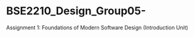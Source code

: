 # BSE2210_Design_Group05-
 Assignment 1: Foundations of Modern Software Design (Introduction  Unit)
